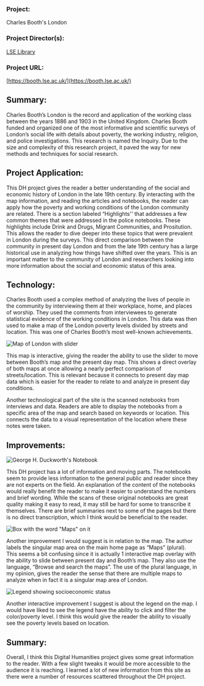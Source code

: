 ### Project: ###  
Charles Booth's London   
### Project Director(s): ###  
[LSE Library](lse.ac.uk/Library)  
### Project URL: ###  
[https://booth.lse.ac.uk/](https://booth.lse.ac.uk/)


## Summary: ## 

Charles Booth’s London is the record and application of the working class between the years 1886 and 1903 in the United Kingdom. Charles Booth funded and organized one of the most informative and scientific surveys of London’s social life with details about poverty, the working industry, religion, and police investigations. This research is named the Inquiry. Due to the size and complexity of this research project, it paved the way for new methods and techniques for social research.


## Project Application: ##

This DH project gives the reader a better understanding of the social and economic history of London in the late 19th century. By interacting with the map information, and reading the articles and notebooks, the reader can apply how the poverty and working conditions of the London community are related. There is a section labeled “Highlights'' that addresses a few common themes that were addressed in the police notebooks. These highlights include Drink and Drugs, Migrant Communities, and Prositution. This allows the reader to dive deeper into these topics that were prevalent in London during the surveys. This direct comparison between the community in present day London and from the late 19th century has a large historical use in analyzing how things have shifted over the years. This is an important matter to the community of London and researchers looking into more information about the social and economic status of this area.


## Technology: ##

Charles Booth used a complex method of analyzing the lives of people in the community by interviewing them at their workplace, home, and places of worship. They used the comments from interviewees to generate statistical evidence of the working conditions in London. This data was then used to make a map of the London poverty levels divided by streets and location. This was one of Charles Booth’s most well-known achievements. 

![Map of London with slider](https://kendyllmb.github.io/kendyllmb/images/map.jpeg)

This map is interactive, giving the reader the ability to use the slider to move between Booth’s map and the present day map. This shows a direct overlay of both maps at once allowing a nearly perfect comparison of streets/location. This is relevant because it connects to present day map data which is easier for the reader to relate to and analyze in present day conditions. 

Another technological part of the site is the scanned notebooks from interviews and data. Readers are able to display the notebooks from a specific area of the map and search based on keywords or location. This connects the data to a visual representation of the location where these notes were taken.


## Improvements: ##

![George H. Duckworth's Notebook](https://kendyllmb.github.io/kendyllmb/images/notebook.jpeg)

This DH project has a lot of information and moving parts. The notebooks seem to provide less information to the general public and reader since they are not experts on the field. An explanation of the content of the notebooks would really benefit the reader to make it easier to understand the numbers and brief wording. While the scans of these original notebooks are great quality making it easy to read, it may still be hard for some to transcribe it themselves. There are brief summaries next to some of the pages but there is no direct transcription, which I think would be beneficial to the reader.

![Box with the word "Maps" on it](https://kendyllmb.github.io/kendyllmb/images/maps.jpeg) 

Another improvement I would suggest is in relation to the map. The author labels the singular map area on the main home page as “Maps” (plural). This seems a bit confusing since it is actually 1 interactive map overlay with the ability to slide between present day and Booth’s map. They also use the language, “Browse and search the maps”. The use of the plural language, in my opinion, gives the reader the sense that there are multiple maps to analyze when in fact it is a singular map area of London.
 
![Legend showing socioeconomic status](https://kendyllmb.github.io/kendyllmb/images/legend.jpeg) 

Another interactive improvement I suggest is about the legend on the map. I would have liked to see the legend have the ability to click and filter the color/poverty level. I think this would give the reader the ability to visually see the poverty levels based on location. 


## Summary: ##

Overall, I think this Digital Humanities project gives some great information to the reader. With a few slight tweaks it would be more accessible to the audience it is reaching. I learned a lot of new information from this site as there were a number of resources scattered throughout the DH project.
